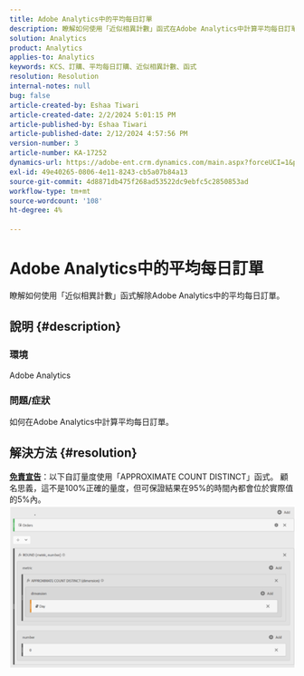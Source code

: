```yaml
---
title: Adobe Analytics中的平均每日訂單
description: 瞭解如何使用「近似相異計數」函式在Adobe Analytics中計算平均每日訂單。
solution: Analytics
product: Analytics
applies-to: Analytics
keywords: KCS、訂購、平均每日訂購、近似相異計數、函式
resolution: Resolution
internal-notes: null
bug: false
article-created-by: Eshaa Tiwari
article-created-date: 2/2/2024 5:01:15 PM
article-published-by: Eshaa Tiwari
article-published-date: 2/12/2024 4:57:56 PM
version-number: 3
article-number: KA-17252
dynamics-url: https://adobe-ent.crm.dynamics.com/main.aspx?forceUCI=1&pagetype=entityrecord&etn=knowledgearticle&id=9ac69aaa-ecc1-ee11-9079-6045bd006268
exl-id: 49e40265-0806-4e11-8243-cb5a07b84a13
source-git-commit: 4d8871db475f268ad53522dc9ebfc5c2850853ad
workflow-type: tm+mt
source-wordcount: '108'
ht-degree: 4%

---
```


# Adobe Analytics中的平均每日訂單


瞭解如何使用「近似相異計數」函式解除Adobe Analytics中的平均每日訂單。

## 說明 {#description}


### 環境

Adobe Analytics

### 問題/症狀

如何在Adobe Analytics中計算平均每日訂單。


## 解決方法 {#resolution}


<u><b>免責宣告</b></u>：以下自訂量度使用「APPROXIMATE COUNT DISTINCT」函式。 顧名思義，這不是100%正確的量度，但可保證結果在95%的時間內都會位於實際值的5%內。
![](assets/62d446f9-58c7-ee11-9079-6045bd0067ea.png)

